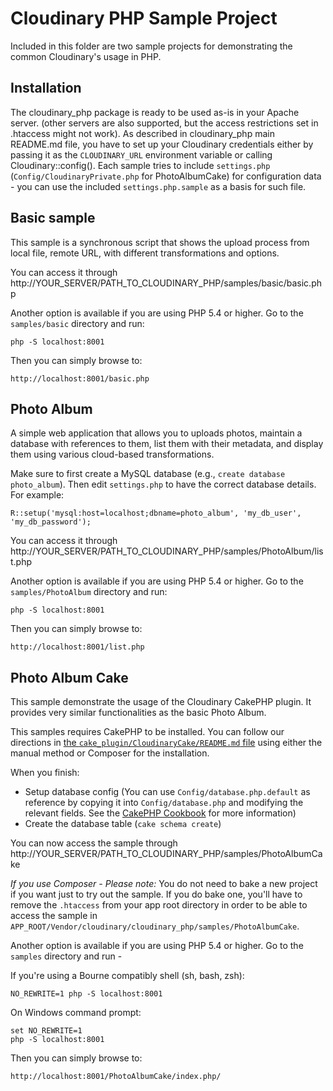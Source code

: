Cloudinary PHP Sample Project
=============================

Included in this folder are two sample projects for demonstrating the common Cloudinary's usage in PHP.


## Installation

The cloudinary\_php package is ready to be used as-is in your Apache server. (other servers are also supported, but the access restrictions set in .htaccess might not work).
As described in cloudinary\_php main README.md file, you have to set up your Cloudinary credentials either by passing it as the `CLOUDINARY_URL` environment variable or calling Cloudinary::config().
Each sample tries to include `settings.php` (`Config/CloudinaryPrivate.php` for PhotoAlbumCake) for configuration data - you can use the included `settings.php.sample` as a basis for such file.

## Basic sample

This sample is a synchronous script that shows the upload process from local file, remote URL, with different transformations and options.

You can access it through http://YOUR\_SERVER/PATH\_TO\_CLOUDINARY\_PHP/samples/basic/basic.php

Another option is available if you are using PHP 5.4 or higher. Go to the `samples/basic` directory and run:

    php -S localhost:8001

Then you can simply browse to:

	http://localhost:8001/basic.php


## Photo Album

A simple web application that allows you to uploads photos, maintain a database with references to them, list them with their metadata, and display them using various cloud-based transformations.

Make sure to first create a MySQL database (e.g., `create database photo_album`). Then edit `settings.php` to have the correct database details. For example:

    R::setup('mysql:host=localhost;dbname=photo_album', 'my_db_user', 'my_db_password');

You can access it through http://YOUR\_SERVER/PATH\_TO\_CLOUDINARY\_PHP/samples/PhotoAlbum/list.php

Another option is available if you are using PHP 5.4 or higher. Go to the `samples/PhotoAlbum` directory and run:

    php -S localhost:8001

Then you can simply browse to:

	http://localhost:8001/list.php

## Photo Album Cake

This sample demonstrate the usage of the Cloudinary CakePHP plugin. It provides very similar functionalities as the basic Photo Album.

This samples requires CakePHP to be installed. You can follow our directions in [the `cake_plugin/CloudinaryCake/README.md` file](https://github.com/cloudinary/cloudinary_php/tree/master/cake_plugin/CloudinaryCake) using either the manual method or Composer for the installation.

When you finish:

* Setup database config (You can use `Config/database.php.default` as reference by copying it into `Config/database.php` and modifying the relevant fields. See the [CakePHP Cookbook](http://book.cakephp.org/2.0/en/index.html) for more information)
* Create the database table (`cake schema create`)

You can now access the sample through http://YOUR\_SERVER/PATH\_TO\_CLOUDINARY\_PHP/samples/PhotoAlbumCake

*If you use Composer - Please note:* You do not need to bake a new project if you want just to try out the sample. If you do bake one, you'll have to remove the `.htaccess` from your app root directory in order to be able to access the sample in `APP_ROOT/Vendor/cloudinary/cloudinary_php/samples/PhotoAlbumCake`.

Another option is available if you are using PHP 5.4 or higher. Go to the `samples` directory and run -

If you're using a Bourne compatibly shell (sh, bash, zsh):

    NO_REWRITE=1 php -S localhost:8001

On Windows command prompt:

    set NO_REWRITE=1
    php -S localhost:8001

Then you can simply browse to:

	http://localhost:8001/PhotoAlbumCake/index.php/

